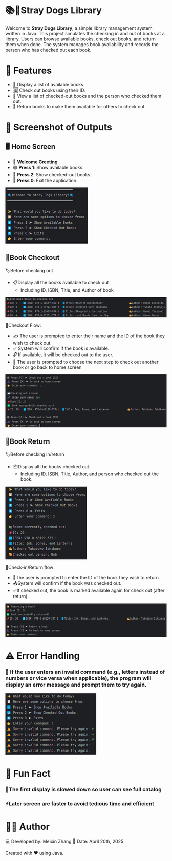 # 📚🐾Stray Dogs Library

Welcome to **Stray Dogs Library**, a simple library management system written in Java. This project simulates the checking in and out of books at a library. Users can browse available books, check out books, and return them when done. The system manages book availability and records the person who has checked out each book.

# 🧠 Features
* 📖 Display a list of available books.
* 🆔 Check out books using their ID.
* 👤 View a list of checked-out books and the person who checked them out.
* 🔁 Return books to make them available for others to check out.

# 📸 Screenshot of Outputs

## 🖥️ Home Screen
* 👋 **Welcome Greeting**
* 🟢 **Press 1**: Show available books.
* 🔵 **Press 2**: Show checked-out books.
* 🔴 **Press 0**: Exit the application.

![Home Page](/images/homeScreen.png)

## 📘Book Checkout
🏷️Before checking out
* 📋Display all the books available to check out
  * Including ID, ISBN, Title, and Author of book

![Sample Book List](/images/sampleBookList.png)

🧾Checkout Flow:
* ✍️ The user is prompted to enter their name and the ID of the book they wish to check out.
* ✅ System will confirm if the book is available.
* 🔓 If available, it will be checked out to the user.
* 🔄 The user is prompted to choose the next step to check out another book or go back to home screen

![Check Out Books](/images/checkOut.png)

## 📙Book Return
🏷️Before checking in/return
* 📦Display all the books checked out.
  * Including ID, ISBN, Title, Author, and person who checked out the book.

![Check In Books](/images/checkIn.png)

🔁Check-in/Return flow:
* 🔎The user is prompted to enter the ID of the book they wish to return.
* 📤System will confirm if the book was checked out.
* ✅If checked out, the book is marked available again for check out (after return).

![Return Book](/images/returnBook.png)

# ⚠️ Error Handling
### 🔴 If the user enters an invalid command (e.g., letters instead of numbers or vice versa when applicable), the program will display an error message and prompt them to try again.
![Error Handling](/images/errorHandling.png)

# 🧩 Fun Fact
### 🐢The first display is slowed down so user can see full catalog
### ⚡Later screen are faster to avoid tedious time and efficient

# 🧑‍💻 Author
💻 Developed by: Meixin Zhang
📅 Date: April 20th, 2025

Created with ❤️ using Java.